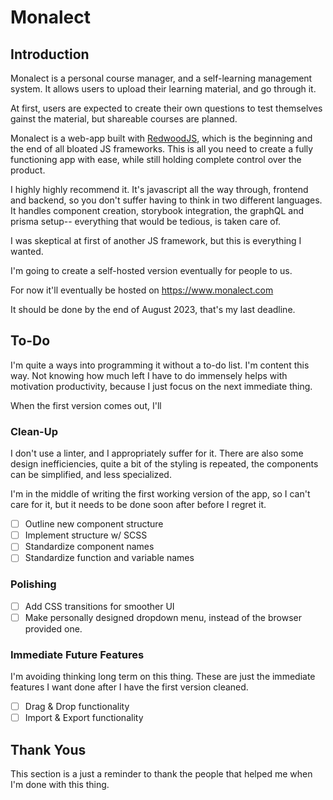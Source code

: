 # Monalect

## Introduction

Monalect is a personal course manager, and a self-learning management system. It allows users to upload their learning material, and go through it.

At first, users are expected to create their own questions to test themselves gainst the material, but shareable courses are planned.

Monalect is a web-app built with [RedwoodJS](https://redwoodjs.com/), which is the beginning and the end of  all bloated JS frameworks. This is all you need to create a fully functioning app with ease, while still holding complete control over the product.

I highly highly recommend it. It's javascript all the way through, frontend and backend, so you don't suffer having to think in two different languages. It handles component creation, storybook integration, the graphQL and prisma setup-- everything that would be tedious, is taken care of.

I was skeptical at first of another JS framework, but this is everything I wanted. 

I'm going to create a self-hosted version eventually for people to us.

For now it'll eventually be hosted on https://www.monalect.com 

It should be done by the end of August 2023, that's my last deadline.

## To-Do

I'm quite a ways into programming it without a to-do list. I'm content this way. Not knowing how much left I have to do immensely helps with motivation productivity, because I just focus on the next immediate thing.

When the first version comes out, I'll

### Clean-Up

I don't use a linter, and I appropriately suffer for it. There are also some design inefficiencies, quite a bit of the styling is repeated, the components can be simplified, and less specialized.

I'm in the middle of writing the first working version of the app, so I can't care for it, but it needs to be done soon after before I regret it.

+ [ ] Outline new component structure
+ [ ] Implement structure w/ SCSS
+ [ ] Standardize component names
+ [ ] Standardize function and variable names
 
### Polishing 

+ [ ] Add CSS transitions for smoother UI
+ [ ] Make personally designed dropdown menu, instead of the browser provided one.

### Immediate Future Features

I'm avoiding thinking long term on this thing. These are just the immediate features I want done after I have the first version cleaned.

+ [ ] Drag & Drop functionality 
+ [ ] Import & Export functionality

## Thank Yous

This section is a just a reminder to thank the people that helped me when I'm done with this thing.
